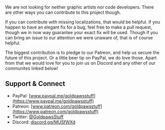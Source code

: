 We are not looking for neither graphic artists nor code developers. There are other ways you can contribute to this project though.

If you can contribute with missing localizations, that would be helpful. If you happen to have an elegant fix for a bug, feel free to make a pull request, though we in now way guarantee your exact fix will be used. Though if you can bring an issue to our attention we were unaware of, that is of course helpful.

The biggest contribution is to pledge to our Patreon, and help us secure the future of this project. Or a little beer tip on PayPal, we do love those. Apart from that we would love for you to join us on Discord and any other of our communites linked below! 

## **Support & Connect**
* PayPal: [www.paypal.me/goldpawsstuff](https://www.paypal.me/goldpawsstuff)  
* Patreon: [www.patreon.com/goldpawsstuff](https://www.patreon.com/goldpawsstuff)  
* Twitter: [@GoldpawsStuff](https://twitter.com/goldpawsstuff)  
* Discord: [discord.gg/MUSfWXd](https://discord.gg/MUSfWXd)  
